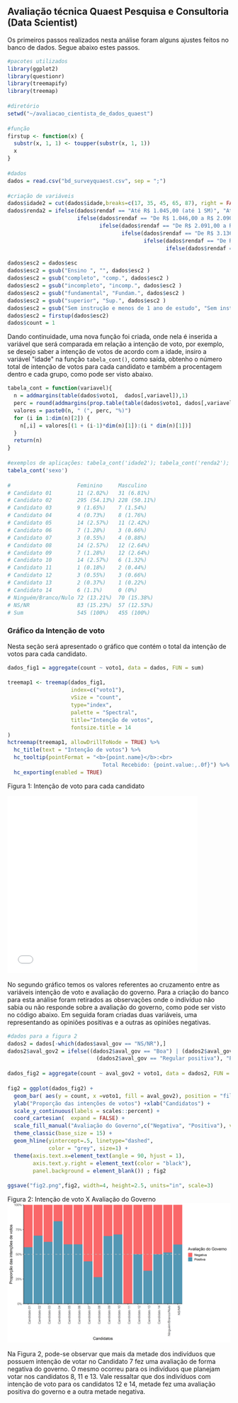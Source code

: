 ## Avaliação técnica Quaest Pesquisa e Consultoria (Data Scientist)

Os primeiros passos realizados nesta análise foram alguns ajustes feitos no banco de dados. Segue abaixo estes passos.
```R
#pacotes utilizados
library(ggplot2)
library(questionr)
library(treemapify)
library(treemap)

#diretório
setwd("~/avaliacao_cientista_de_dados_quaest")

#função
firstup <- function(x) {
  substr(x, 1, 1) <- toupper(substr(x, 1, 1))
  x
}

#dados
dados = read.csv("bd_surveyquaest.csv", sep = ";")

#criação de variáveis
dados$idade2 = cut(dados$idade,breaks=c(17, 35, 45, 65, 87), right = FALSE)
dados$renda2 = ifelse(dados$rendaf == "Até R$ 1.045,00 (até 1 SM)", "Até 1SM",
                      ifelse(dados$rendaf == "De R$ 1.046,00 a R$ 2.090,00 (+ de 1SM até 2 SM)", "+ 1 até 2SM",
                             ifelse(dados$rendaf == "De R$ 2.091,00 a R$ 3.135,00 (+ de 2SM até 3 SM)", "+ 2 até 3SM",
                                    ifelse(dados$rendaf == "De R$ 3.136,00 a R$ 5.225,00 (+ de 3SM até 5 SM)", "+ 3 até 5SM",
                                           ifelse(dados$rendaf == "De R$ 5.226,00 a R$ 10.450,00 (+ de 5SM até 10 SM)", "+ 5 até 10SM",
                                                  ifelse(dados$rendaf == "De R$ 10.451,00 a R$ 15.675,00 (+ de 10SM até 15 SM)", "+ 10 até 15SM" , "+ 15"))))))

dados$esc2 = dados$esc
dados$esc2 = gsub("Ensino ", "", dados$esc2 )
dados$esc2 = gsub("completo", "comp.", dados$esc2 )
dados$esc2 = gsub("incompleto", "incomp.", dados$esc2 )
dados$esc2 = gsub("fundamental", "Fundam.", dados$esc2 )
dados$esc2 = gsub("superior", "Sup.", dados$esc2 )
dados$esc2 = gsub("Sem instrução e menos de 1 ano de estudo", "Sem instr. e menos de 1 ano de estudo", dados$esc2 )
dados$esc2 = firstup(dados$esc2)
dados$count = 1
```


Dando continuidade, uma nova função foi criada, onde nela é inserida a variável que será comparada em relação a intenção de voto, por exemplo, se desejo saber a intenção de votos de acordo com a idade, insiro a variável "idade" na função `tabela_cont()`, como saída, obtenho o número total de intenção de votos para cada candidato e também a procentagem dentro e cada grupo, como pode ser visto abaixo.
```R
tabela_cont = function(variavel){
  n = addmargins(table(dados$voto1,  dados[,variavel]),1)
  perc = round(addmargins(prop.table(table(dados$voto1, dados[,variavel]), margin=2)*100,1),2)
  valores = paste0(n, " (", perc, "%)")
  for (i in 1:dim(n)[2]) {
    n[,i] = valores[(1 + (i-1)*dim(n)[1]):(i * dim(n)[1])]
  }
  return(n)
}

#exemplos de aplicações: tabela_cont('idade2'); tabela_cont('renda2'); tabela_cont('esc2'); tabela_cont('aval_gov2')
tabela_cont('sexo')
                     
#                     Feminino     Masculino   
# Candidato 01        11 (2.02%)   31 (6.81%)  
# Candidato 02        295 (54.13%) 228 (50.11%)
# Candidato 03        9 (1.65%)    7 (1.54%)   
# Candidato 04        4 (0.73%)    8 (1.76%)   
# Candidato 05        14 (2.57%)   11 (2.42%)  
# Candidato 06        7 (1.28%)    3 (0.66%)   
# Candidato 07        3 (0.55%)    4 (0.88%)   
# Candidato 08        14 (2.57%)   12 (2.64%)  
# Candidato 09        7 (1.28%)    12 (2.64%)  
# Candidato 10        14 (2.57%)   6 (1.32%)   
# Candidato 11        1 (0.18%)    2 (0.44%)   
# Candidato 12        3 (0.55%)    3 (0.66%)   
# Candidato 13        2 (0.37%)    1 (0.22%)   
# Candidato 14        6 (1.1%)     0 (0%)      
# Ninguém/Branco/Nulo 72 (13.21%)  70 (15.38%) 
# NS/NR               83 (15.23%)  57 (12.53%) 
# Sum                 545 (100%)   455 (100%)  
```

### Gráfico da Intenção de voto
Nesta seção será apresentado o gráfico que contém o total da intenção de votos para cada candidato. 
```R
dados_fig1 = aggregate(count ~ voto1, data = dados, FUN = sum)

treemap1 <- treemap(dados_fig1, 
                    index=c("voto1"),  
                    vSize = "count",  
                    type="index", 
                    palette = "Spectral",  
                    title="Intenção de votos", 
                    fontsize.title = 14 
)
hctreemap(treemap1, allowDrillToNode = TRUE) %>% 
  hc_title(text = "Intenção de votos") %>% 
  hc_tooltip(pointFormat = "<b>{point.name}</b>:<br>
                              Total Recebido: {point.value:,.0f}") %>% 
  hc_exporting(enabled = TRUE)
```

Figura 1: Intenção de voto para cada candidato
<iframe src="fig1.html" frameborder="0" height="400" width="430"></iframe>


No segundo gráfico temos os valores referentes ao cruzamento entre as variáveis intenção de voto e avaliação do governo. Para a criação do banco para esta análise foram retirados as observações onde o indivíduo não sabia ou não responde sobre a avaliação do governo, como pode ser visto no código abaixo. Em seguida foram criadas duas variáveis, uma representando as opiniões positivas e a outras as opiniões negativas.

```R
#dados para a figura 2
dados2 = dados[-which(dados$aval_gov == "NS/NR"),]
dados2$aval_gov2 = ifelse((dados2$aval_gov == "Boa") | (dados2$aval_gov == "Ótima ") | 
                            (dados2$aval_gov == "Regular positiva"), "Positiva",  "Negativa") 
                            
dados_fig2 = aggregate(count ~ aval_gov2 + voto1, data = dados2, FUN = sum)

fig2 = ggplot(dados_fig2) +
  geom_bar( aes(y = count, x =voto1, fill = aval_gov2), position = "fill", alpha = .8,color="transparent", stat = "identity")+
  ylab("Proporção das intenções de votos") +xlab("Candidatos") + 
  scale_y_continuous(labels = scales::percent) +
  coord_cartesian(  expand = FALSE) +
  scale_fill_manual("Avaliação do Governo",c("Negativa", "Positiva"), values = c("#f94144", "#277da1" ))+
  theme_classic(base_size = 15) +
  geom_hline(yintercept=.5, linetype="dashed", 
             color = "grey", size=1) +
  theme(axis.text.x=element_text(angle = 90, hjust = 1),
        axis.text.y.right = element_text(color = "black"),
        panel.background = element_blank()) ; fig2

ggsave("fig2.png",fig2, width=4, height=2.5, units="in", scale=3)
```
Figura 2: Intenção de voto X Avaliação do Governo
<img src="fig2.png" alt="hi" class="inline"/>

Na Figura 2, pode-se observar que mais da metade dos indivíduos que possuem intenção de votar no Candidato 7 fez uma avaliação de forma negativa do governo. O mesmo ocorreu para os indivíduos que planejam votar nos candidatos 8, 11 e 13. Vale ressaltar que dos indivíduos com intenção de voto para os candidatos 12 e 14, metade fez uma avaliação positiva do governo e a outra metade negativa.

